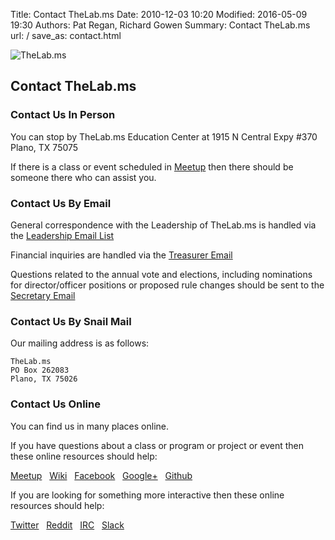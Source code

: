 ﻿Title: Contact TheLab.ms
Date: 2010-12-03 10:20
Modified: 2016-05-09 19:30
Authors: Pat Regan, Richard Gowen
Summary: Contact TheLab.ms
url: /
save_as: contact.html

![TheLab.ms]({filename}/images/thelab-electric-1440x400.jpg)

## Contact TheLab.ms

### Contact Us In Person

You can stop by TheLab.ms Education Center at 1915 N Central Expy #370 Plano, TX 75075

If there is a class or event scheduled in [Meetup](https://www.meetup.com/TheLab-ms/) then there should be someone there who can assist you.

### Contact Us By Email

General correspondence with the Leadership of TheLab.ms is handled via the [Leadership Email List](mailto:leadership@thelab.ms)

Financial inquiries are handled via the [Treasurer Email](treasurer@thelab.ms)

Questions related to the annual vote and elections, including nominations for director/officer positions or proposed rule changes should be sent to the [Secretary Email](secretary@thelab.ms)

### Contact Us By Snail Mail

Our mailing address is as follows:
```
TheLab.ms
PO Box 262083
Plano, TX 75026
```

### Contact Us Online

You can find us in many places online.

If you have questions about a class or program or project or event then these online resources should help:

[Meetup](https://www.meetup.com/TheLab-ms/) &nbsp;
[Wiki](https://thelab.ms/wiki/index.php/Main_Page) &nbsp;
[Facebook](https://www.facebook.com/thelabms) &nbsp;
[Google+](https://plus.google.com/+TheLabMs/) &nbsp;
[Github](https://github.com/TheLab-ms) &nbsp;

If you are looking for something more interactive then these online resources should help:

[Twitter](https://twitter.com/TheLab_ms) &nbsp;
[Reddit](http://www.reddit.com/r/TheLab_ms/) &nbsp;
[IRC](https://kiwiirc.com/client/irc.freenode.org/?nick=TheLabGuest|?&theme=cli#thelab.ms) &nbsp;
[Slack](https://thelab.slack.com)

